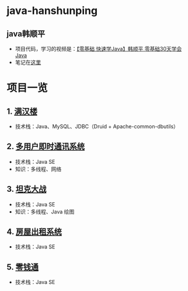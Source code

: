 # java-hanshunping
## java韩顺平 
- 项目代码，学习的视频是：[【零基础 快速学Java】韩顺平 零基础30天学会Java](https://www.bilibili.com/video/BV1fh411y7R8)
- 笔记在[这里](https://github.com/el-nino2020/note-of-learning/blob/main/Java/java%E5%9F%BA%E7%A1%80%EF%BC%88%E9%9F%A9%E9%A1%BA%E5%B9%B3%EF%BC%89%E7%AC%94%E8%AE%B0.md)

# 项目一览

## 1. [满汉楼](./mhl)

- 技术栈：Java、MySQL、JDBC（Druid + Apache-common-dbutils）

## 2. [多用户即时通讯系统](./TELE_online_communication)

- 技术栈：Java SE
- 知识：多线程、网络

## 3. [坦克大战](./tank_game) 

- 技术栈：Java SE
- 知识：多线程、Java 绘图

## 4. [房屋出租系统](./house_rent)
- 技术栈：Java SE
## 5. [零钱通](./small_change) 
- 技术栈：Java SE
